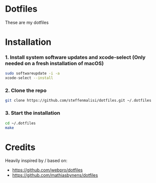 # Dotfiles

These are my dotfiles

# Installation

### 1. Install system software updates and xcode-select (Only needed on a fresh installation of macOS)
```bash
sudo softwareupdate -i -a
xcode-select --install
```

### 2. Clone the repo
```bash
git clone https://github.com/steffenmalisi/dotfiles.git ~/.dotfiles
```

### 3. Start the installation
```bash
cd ~/.dotfiles
make
```
   

# Credits

Heavily inspired by / based on:

* https://github.com/webpro/dotfiles
* https://github.com/mathiasbynens/dotfiles